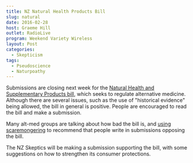 ```yaml
---
title: NZ Natural Health Products Bill
slug: natural
date: 2016-02-28
host: Graeme Hill
outlet: RadioLive
program: Weekend Variety Wireless
layout: Post
categories:
  - Skepticism
tags:
  - Pseudoscience
  - Naturpoathy
---
```


Submissions are closing next week for the [Natural Health and Supplementary Products bill](http://www.parliament.nz/en-nz/pb/legislation/bills/00DBHOH_BILL11034_1/natural-health-and-supplementary-products-bill), which seeks to regulate alternative medicine. Although there are several issues, such as the use of "historical evidence" being allowed, the bill in general is positive. People are encouraged to read the bill and make a submission.

<!-- more -->

Many alt-med groups are talking about how bad the bill is, and [using scaremongering](https://www.change.org/p/naturalhealthproducts-moh-govt-nz-keep-access-to-nutrients-in-nz-that-have-a-proven-safety-record-and-therapeutic-benefit) to recommend that people write in submissions opposing the bill.

The NZ Skeptics will be making a submission supporting the bill, with some suggestions on how to strengthen its consumer protections.
